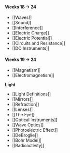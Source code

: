 
#### Weeks 18 $\to$ 24
- [[Waves]]
- [[Sound]]
- [[Interference]]
- [[Electric Charge]]
- [[Electric Potential]]
- [[Circuits and Resistance]]
- [[DC Instruments]]

#### Weeks 19 $\to$ 24



- [[Magnetism]]
- [[Electromagnetism]]

**Light**
- [[Light Definitions]]
- [[Mirrors]]
- [[Refraction]]
- [[Lenses]]
- [[The Eye]]
- [[Optical Instruments]]
- [[Wave Optics]]
- [[Photoelectric Effect]]
- [[DeBroglie]]
- [[Bohr Model]]
- [[Radioactivity]]